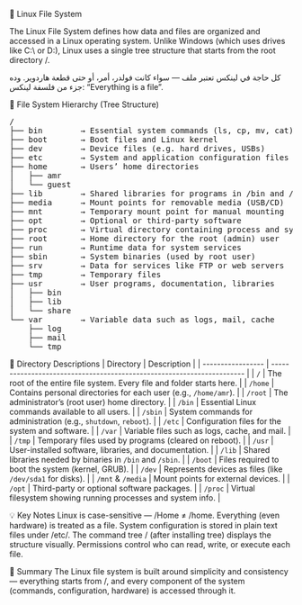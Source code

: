 🐧 Linux File System

The Linux File System defines how data and files are organized and accessed in a Linux operating system.
Unlike Windows (which uses drives like C:\ or D:\), Linux uses a single tree structure that starts from the root directory /.

كل حاجة في لينكس تعتبر ملف — سواء كانت فولدر، أمر، أو حتى قطعة هاردوير.
وده جزء من فلسفة لينكس: “Everything is a file”.



🌳 File System Hierarchy (Tree Structure)
<pre>
/
├── bin        → Essential system commands (ls, cp, mv, cat)
├── boot       → Boot files and Linux kernel
├── dev        → Device files (e.g. hard drives, USBs)
├── etc        → System and application configuration files
├── home       → Users’ home directories
│   ├── amr
│   └── guest
├── lib        → Shared libraries for programs in /bin and /sbin
├── media      → Mount points for removable media (USB/CD)
├── mnt        → Temporary mount point for manual mounting
├── opt        → Optional or third-party software
├── proc       → Virtual directory containing process and system info
├── root       → Home directory for the root (admin) user
├── run        → Runtime data for system services
├── sbin       → System binaries (used by root user)
├── srv        → Data for services like FTP or web servers
├── tmp        → Temporary files
├── usr        → User programs, documentation, libraries
│   ├── bin
│   ├── lib
│   └── share
└── var        → Variable data such as logs, mail, cache
    ├── log
    ├── mail
    └── tmp
</pre>



📘 Directory Descriptions
| Directory         | Description                                                            |
| ----------------- | ---------------------------------------------------------------------- |
| `/`               | The root of the entire file system. Every file and folder starts here. |
| `/home`           | Contains personal directories for each user (e.g., `/home/amr`).       |
| `/root`           | The administrator’s (root user) home directory.                        |
| `/bin`            | Essential Linux commands available to all users.                       |
| `/sbin`           | System commands for administration (e.g., `shutdown`, `reboot`).       |
| `/etc`            | Configuration files for the system and software.                       |
| `/var`            | Variable files such as logs, cache, and mail.                          |
| `/tmp`            | Temporary files used by programs (cleared on reboot).                  |
| `/usr`            | User-installed software, libraries, and documentation.                 |
| `/lib`            | Shared libraries needed by binaries in `/bin` and `/sbin`.             |
| `/boot`           | Files required to boot the system (kernel, GRUB).                      |
| `/dev`            | Represents devices as files (like `/dev/sda1` for disks).              |
| `/mnt` & `/media` | Mount points for external devices.                                     |
| `/opt`            | Third-party or optional software packages.                             |
| `/proc`           | Virtual filesystem showing running processes and system info.          |



💡 Key Notes
Linux is case-sensitive — /Home ≠ /home.
Everything (even hardware) is treated as a file.
System configuration is stored in plain text files under /etc/.
The command tree / (after installing tree) displays the structure visually.
Permissions control who can read, write, or execute each file.


🚀 Summary
The Linux file system is built around simplicity and consistency —
everything starts from /, and every component of the system (commands, configuration, hardware) is accessed through it.
